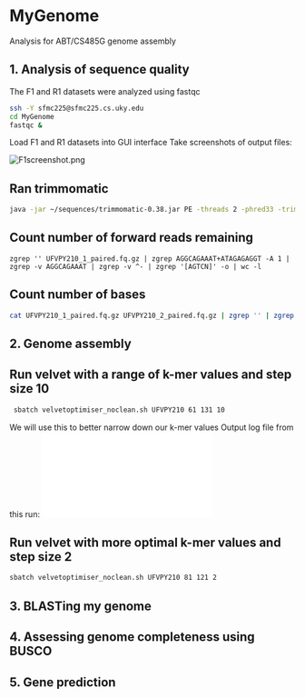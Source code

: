 # MyGenome
Analysis for ABT/CS485G genome assembly

## 1. Analysis of sequence quality
The F1 and R1 datasets were analyzed using fastqc
```bash
ssh -Y sfmc225@sfmc225.cs.uky.edu
cd MyGenome
fastqc &
```

Load F1 and R1 datasets into GUI interface
Take screenshots of output files:

![F1screenshot.png](/data/F1screenshot.png)

## Ran trimmomatic
```bash
java -jar ~/sequences/trimmomatic-0.38.jar PE -threads 2 -phred33 -trimlog UFVPY210_errorlog.txt UFVPY210_1.fq.gz UFVPY210_2.fq.gz UFVPY210_1_paired.fq.gz UFVPY210_1_unpaired.fq.gz UFVPY210_2_paired.fq.gz UFVPY210_2_unpared.fq.gz ILLUMINACLIP:adaptors.fasta:2:30:10 SLIDINGWINDOW:20:20 MINLEN:120
```

## Count number of forward reads remaining
```
zgrep '' UFVPY210_1_paired.fq.gz | zgrep AGGCAGAAAT+ATAGAGAGGT -A 1 | zgrep -v AGGCAGAAAT | zgrep -v ^- | zgrep '[AGTCN]' -o | wc -l
```

## Count number of bases
```bash
cat UFVPY210_1_paired.fq.gz UFVPY210_2_paired.fq.gz | zgrep '' | zgrep AGGCAGAAAT+ATAGAGAGGT -A 1 | zgrep -v AGGCAGAAAT | zgrep -v ^- | zgrep '[AGTCN]' -o | wc -l
```

## 2. Genome assembly

## Run velvet with a range of k-mer values and step size 10
```bash
 sbatch velvetoptimiser_noclean.sh UFVPY210 61 131 10
```
We will use this to better narrow down our k-mer values
Output log file from this run:
![velvet_output1.txt](/Data/velvet_61_121_output.txt)

## Run velvet with more optimal k-mer values and step size 2
```bash
sbatch velvetoptimiser_noclean.sh UFVPY210 81 121 2
```

## 3. BLASTing my genome

## 4. Assessing genome completeness using BUSCO

## 5. Gene prediction

